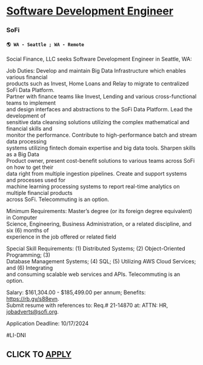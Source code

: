 # [Software Development Engineer](https://www.remotewlb.com/apply/software-development-engineer-126593)  
### SoFi  
#### `🌎 WA - Seattle ; WA - Remote`  

Social Finance, LLC seeks Software Development Engineer in Seattle, WA:

  
Job Duties: Develop and maintain Big Data Infrastructure which enables various financial  
products such as Invest, Home Loans and Relay to migrate to centralized SoFi Data Platform.  
Partner with finance teams like Invest, Lending and various cross-functional teams to implement  
and design interfaces and abstractions to the SoFi Data Platform. Lead the development of  
sensitive data cleansing solutions utilizing the complex mathematical and financial skills and  
monitor the performance. Contribute to high-performance batch and stream data processing  
systems utilizing fintech domain expertise and big data tools. Sharpen skills as a Big Data  
Product owner, present cost-benefit solutions to various teams across SoFi on how to get their  
data right from multiple ingestion pipelines. Create and support systems and processes used for  
machine learning processing systems to report real-time analytics on multiple financial products  
across SoFi. Telecommuting is an option.

  
Minimum Requirements: Master’s degree (or its foreign degree equivalent) in Computer  
Science, Engineering, Business Administration, or a related discipline, and six (6) months of  
experience in the job offered or related field

  
Special Skill Requirements: (1) Distributed Systems; (2) Object-Oriented Programming; (3)  
Database Management Systems; (4) SQL; (5) Utilizing AWS Cloud Services; and (6) Integrating  
and consuming scalable web services and APIs. Telecommuting is an option.

  
Salary: $161,304.00 - $185,499.00 per annum; Benefits: https://rb.gy/s88evn.  
Submit resume with references to: Req.# 21-14870 at: ATTN: HR, jobadverts@sofi.org.

Application Deadline: 10/17/2024

#LI-DNI

  
## CLICK TO [APPLY](https://www.remotewlb.com/apply/software-development-engineer-126593)

